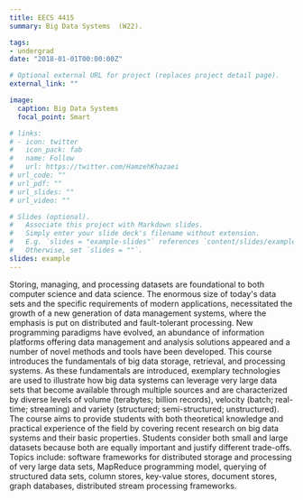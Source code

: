 ```yaml
---
title: EECS 4415
summary: Big Data Systems  (W22).

tags:
- undergrad
date: "2018-01-01T00:00:00Z"

# Optional external URL for project (replaces project detail page).
external_link: ""

image:
  caption: Big Data Systems
  focal_point: Smart

# links:
# - icon: twitter
#   icon_pack: fab
#   name: Follow
#   url: https://twitter.com/HamzehKhazaei
# url_code: ""
# url_pdf: ""
# url_slides: ""
# url_video: ""

# Slides (optional).
#   Associate this project with Markdown slides.
#   Simply enter your slide deck's filename without extension.
#   E.g. `slides = "example-slides"` references `content/slides/example-slides.md`.
#   Otherwise, set `slides = ""`.
slides: example
---
```

Storing, managing, and processing datasets are foundational to both computer science and data science. The enormous size of today's data sets and the specific requirements of modern applications, necessitated the growth of a new generation of data management systems, where the emphasis is put on distributed and fault-tolerant processing. New programming paradigms have evolved, an abundance of information platforms offering data management and analysis solutions appeared and a number of novel methods and tools have been developed. This course introduces the fundamentals of big data storage, retrieval, and processing systems. As these fundamentals are introduced, exemplary technologies are used to illustrate how big data systems can leverage very large data sets that become available through multiple sources and are characterized by diverse levels of volume (terabytes; billion records), velocity (batch; real-time; streaming) and variety (structured; semi-structured; unstructured). The course aims to provide students with both theoretical knowledge and practical experience of the field by covering recent research on big data systems and their basic properties. Students consider both small and large datasets because both are equally important and justify different trade-offs. Topics include: software frameworks for distributed storage and processing of very large data sets, MapReduce programming model, querying of structured data sets, column stores, key-value stores, document stores, graph databases, distributed stream processing frameworks.
